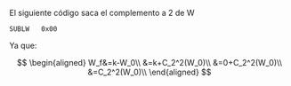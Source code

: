 El siguiente código saca el complemento a 2 de W
```
SUBLW	0x00
```
Ya que:

$$
\begin{aligned}
W_f&=k-W_0\\
&=k+C_2^2(W_0)\\
&=0+C_2^2(W_0)\\
&=C_2^2(W_0)\\
\end{aligned}
$$
